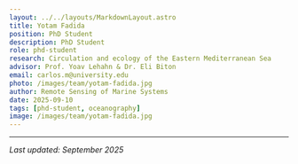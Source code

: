 ```yaml
---
layout: ../../layouts/MarkdownLayout.astro
title: Yotam Fadida
position: PhD Student
description: PhD Student
role: phd-student
research: Circulation and ecology of the Eastern Mediterranean Sea
advisor: Prof. Yoav Lehahn & Dr. Eli Biton
email: carlos.m@university.edu
photo: /images/team/yotam-fadida.jpg
author: Remote Sensing of Marine Systems
date: 2025-09-10
tags: [phd-student, oceanography]
image: /images/team/yotam-fadida.jpg
---
```



---

*Last updated: September 2025*